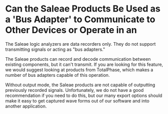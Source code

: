 # Can the Saleae Products Be Used as a 'Bus Adapter' to Communicate to Other Devices or Operate in an

The Saleae logic analyzers are data recorders only. They do not support transmitting signals or acting as "bus adapters."

The Saleae products can record and decode communication between existing components, but it can't transmit. If you are looking for this feature, we would suggest looking at products from TotalPhase, which makes a number of bus adapters capable of this operation.

Without output mode, the Saleae products are not capable of outputting previously recorded signals. Unfortunately, we do not have a good recommendation if you need to do this, but our many export options should make it easy to get captured wave forms out of our software and into another application.

